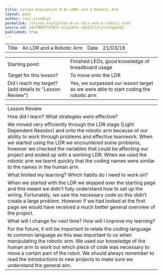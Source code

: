 ```yaml
---
title: Lesson Evaluation 9 An LDRs and a Robotic Arm
layout: post
author: ravi.sisodiya
permalink: /lesson-evaluation-9-an-ldrs-and-a-robotic-arm/
source-id: 10sFMK6TtUTBf1-Ai2yoDtk_CAVIZiYjvjYvvFg2phQc
published: true
---
```

<table>
  <tr>
    <td>Title</td>
    <td>An LDR and a Robotic Arm</td>
    <td>Date</td>
    <td>21/03/18</td>
  </tr>
</table>


<table>
  <tr>
    <td>Starting point:</td>
    <td>Finished LEDs, good knowledge of breadboard usage</td>
  </tr>
  <tr>
    <td>Target for this lesson?</td>
    <td>To move onto the LDR</td>
  </tr>
  <tr>
    <td>Did I reach my target? 
(add details to "Lesson Review")</td>
    <td>Yes, we surpassed our lesson target as we were able to start coding the robotic arm</td>
  </tr>
</table>


<table>
  <tr>
    <td>Lesson Review</td>
  </tr>
  <tr>
    <td>How did I learn? What strategies were effective? </td>
  </tr>
  <tr>
    <td>We moved very efficiently through the LDR stage (Light Dependent Resistor) and onto the robotic arm because of our ability to work through problems and effective teamwork. When we started using the LDR we encountered some problems, however we checked the variables that could be affecting our project and ended up with a working LDR. When we used the robotic arm we learnt quickly that the coding names were similar to the names in the human arm.</td>
  </tr>
  <tr>
    <td>What limited my learning? Which habits do I need to work on? </td>
  </tr>
  <tr>
    <td>When we started with the LDR we skipped over the starting page and this meant we didn't fully understand how to set up the wiring. Fortunately, we saw the necessary code so this didn’t create a large problem. However if we had looked at the first page we would have received a much better general overview of the project.</td>
  </tr>
  <tr>
    <td>What will I change for next time? How will I improve my learning?</td>
  </tr>
  <tr>
    <td>For the future, it will be important to relate the coding language to common language as this was important to us when manipulating the robotic arm. We used our knowledge of the human arm to work out which piece of code was necessary to move a certain part of the robot. We should always remember to read the introductions to new projects to make sure we understand the general aim. </td>
  </tr>
</table>


